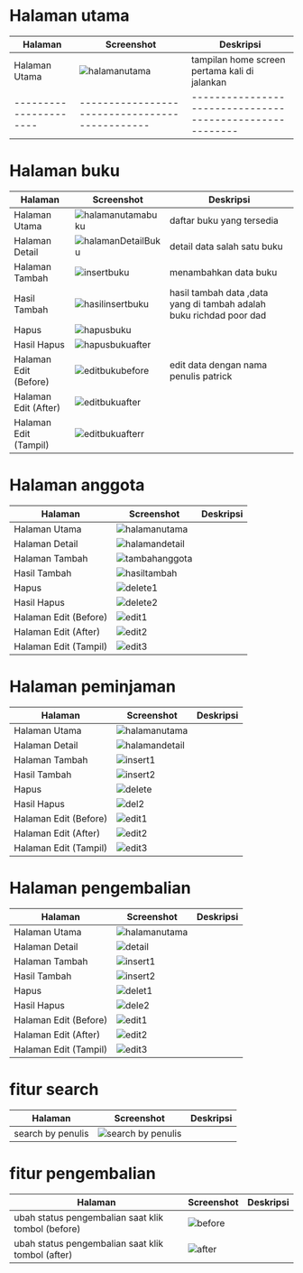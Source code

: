 # Halaman utama
| Halaman              | Screenshot                                   | Deskripsi                                               |
|----------------------|----------------------------------------------|--------------------------------------------------------|
| Halaman Utama        | ![halamanutama](https://github.com/user-attachments/assets/27f5ec5b-e850-4029-8103-92c00725950d)| tampilan home screen pertama kali di jalankan |
|----------------------|----------------------------------------------|--------------------------------------------------------|




# Halaman buku
| Halaman              | Screenshot                                   | Deskripsi                                               |
|----------------------|----------------------------------------------|--------------------------------------------------------|
| Halaman Utama        | ![halamanutamabuku](https://github.com/user-attachments/assets/ea54624f-58a8-4102-9331-a3bda58d5749)|    daftar buku yang tersedia    |
| Halaman Detail       | ![halamanDetailBuku](https://github.com/user-attachments/assets/bf711077-5b12-4f10-864b-b9c56c6cd59d) |     detail data salah satu buku   |
| Halaman Tambah       |  ![insertbuku](https://github.com/user-attachments/assets/218a92d7-37f3-4f87-9b73-241a85d6c63a)|     menambahkan data buku   |
| Hasil Tambah         | ![hasilinsertbuku](https://github.com/user-attachments/assets/c4675c7f-2edb-4675-895c-e36a4ee4c0db)|    hasil tambah data ,data yang di tambah adalah buku richdad poor dad    |
| Hapus                | ![hapusbuku](https://github.com/user-attachments/assets/89d363ea-bd06-4e64-8ea7-77ac48cf12b5)|        |
| Hasil Hapus          |  ![hapusbukuafter](https://github.com/user-attachments/assets/cbe89b72-9496-4e59-953f-01c2f122d1b0)|        |
| Halaman Edit (Before)| ![editbukubefore](https://github.com/user-attachments/assets/a1fc470f-5fdf-4493-9a91-53c787161a2c)|  edit data dengan nama penulis patrick   |
| Halaman Edit (After) | ![editbukuafter](https://github.com/user-attachments/assets/a40bc657-90cf-44cb-a19d-ef740da4955b)|        |
| Halaman Edit (Tampil)| ![editbukuafterr](https://github.com/user-attachments/assets/8b794593-7201-4b0d-b41f-5aa493d42252) |        |


# Halaman anggota

| Halaman              | Screenshot                                   | Deskripsi                                               |
|----------------------|----------------------------------------------|--------------------------------------------------------|
| Halaman Utama        |![halamanutama](https://github.com/user-attachments/assets/16a04d8d-b2ee-4f6d-8c5f-32e96b6c53ae)|        |
| Halaman Detail       | ![halamandetail](https://github.com/user-attachments/assets/2100fdfd-ea47-4a2e-9d84-aa367ebfec0a) |        |
| Halaman Tambah       | ![tambahanggota](https://github.com/user-attachments/assets/cee92ad1-7ff0-4b55-900a-f9cdd132af93) |        |
| Hasil Tambah         | ![hasiltambah](https://github.com/user-attachments/assets/361b4aad-145f-479f-9801-2356f85bf3fe) |        |
| Hapus                |  ![delete1](https://github.com/user-attachments/assets/f0189e8a-7746-4977-8a70-b1251870917c)|        |
| Hasil Hapus          | ![delete2](https://github.com/user-attachments/assets/4a5b00f0-b5b8-4827-8cb4-a8c743e007a8) |        |
| Halaman Edit (Before)| ![edit1](https://github.com/user-attachments/assets/91995992-b286-4d86-bd71-6e6d5a86958c) |        |
| Halaman Edit (After) |  ![edit2](https://github.com/user-attachments/assets/42b43a49-528f-45a9-91b2-b5f8f73a1ef2) |        |
| Halaman Edit (Tampil)| ![edit3](https://github.com/user-attachments/assets/12e3c092-3822-4529-8bc4-eed71045ca18)|        |


# Halaman peminjaman

| Halaman              | Screenshot                                   | Deskripsi                                               |
|----------------------|----------------------------------------------|--------------------------------------------------------|
| Halaman Utama        |![halamanutama](https://github.com/user-attachments/assets/25292dee-0dd8-441f-bdb2-023c7e13446b)|        |
| Halaman Detail       | ![halamandetail](https://github.com/user-attachments/assets/a87f7f66-8e0b-4760-939d-819784715b61)|        |
| Halaman Tambah       |  ![insert1](https://github.com/user-attachments/assets/c42fa22b-2030-4d66-b990-5727f9f2a5fb)|        |
| Hasil Tambah         | ![insert2](https://github.com/user-attachments/assets/3daf52c6-40ab-4adc-9b91-8ab6385a34e9)|        |
| Hapus                |  ![delete](https://github.com/user-attachments/assets/4d831a82-a04d-4356-8f66-a49d1600158f)|        |
| Hasil Hapus          | ![del2](https://github.com/user-attachments/assets/c3fa3b52-5d25-4058-ba3c-b894f3707097) |        |
| Halaman Edit (Before)|  ![edit1](https://github.com/user-attachments/assets/625c2dd6-aee4-4a15-ac99-68063f274f39)|        |
| Halaman Edit (After) | ![edit2](https://github.com/user-attachments/assets/fbcd9261-8b0e-4b82-894f-19eea2216b95)|        |
| Halaman Edit (Tampil)| ![edit3](https://github.com/user-attachments/assets/bbe70bdb-c5ca-4381-af0a-3f13d37391d4) |        |





# Halaman pengembalian

| Halaman              | Screenshot                                   | Deskripsi                                               |
|----------------------|----------------------------------------------|--------------------------------------------------------|
| Halaman Utama        | ![halamanutama](https://github.com/user-attachments/assets/680ed600-0efc-42f2-a839-dd918073bba5) |        |
| Halaman Detail       |  ![detail](https://github.com/user-attachments/assets/1d342633-20da-47c1-b352-bd5bc4a737bf) |        |
| Halaman Tambah       |  ![insert1](https://github.com/user-attachments/assets/8f3f4f02-9768-4ec5-80e3-f6fbc6858615)|        |
| Hasil Tambah         | ![insert2](https://github.com/user-attachments/assets/3682fd30-3eb3-4399-84f4-17f968cb3472) |        |
| Hapus                |  ![delet1](https://github.com/user-attachments/assets/1574d814-f27a-4151-b915-f694423bce89)|        |
| Hasil Hapus          |  ![dele2](https://github.com/user-attachments/assets/07390c0a-c80d-48c9-be29-a5bba990af9b) |        |
| Halaman Edit (Before)| ![edit1](https://github.com/user-attachments/assets/b7d68dc0-94aa-412a-ba9f-77ab11c885f7)|        |
| Halaman Edit (After) |  ![edit2](https://github.com/user-attachments/assets/cd8194f5-8c2f-425b-a08a-d8fe059cdeb1)|        |
| Halaman Edit (Tampil)|  ![edit3](https://github.com/user-attachments/assets/fbf1bae5-218a-47fc-b829-0d28a38607d1) |        |







# fitur search
| Halaman              | Screenshot                                   | Deskripsi                                               |
|----------------------|----------------------------------------------|--------------------------------------------------------|
| search by penulis    | ![search by penulis](https://github.com/user-attachments/assets/6e46cc25-4a7c-46ac-9768-9a5f789939f2) |        |


# fitur pengembalian
| Halaman              | Screenshot                                   | Deskripsi                                               |
|----------------------|----------------------------------------------|--------------------------------------------------------|
| ubah status pengembalian saat klik tombol  (before) | ![before](https://github.com/user-attachments/assets/6be6922c-5e77-443a-99c3-b6729688a0dc) |        |
| ubah status pengembalian saat klik tombol  (after)  |  ![after](https://github.com/user-attachments/assets/02c9d38e-765c-4b42-9ffb-a8ef55e71a4c) |        |




































